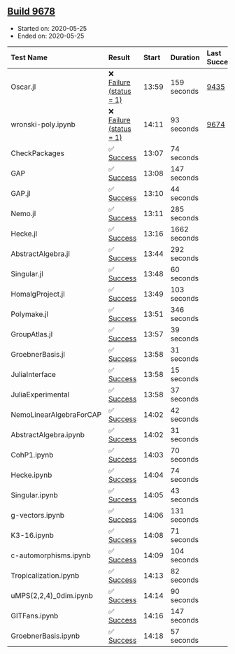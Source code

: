 ## [Build 9678](https://oscarci.mathematik.uni-kl.de/job/oscar/9678/)

* Started on: 2020-05-25
* Ended on: 2020-05-25

| Test Name    | Result | Start | Duration | Last Success | First Failure |
|:-------------|:-------|:------|:---------|:-------------|:--------------|
| Oscar.jl | ❌ [Failure (status = 1)](https://oscarci.mathematik.uni-kl.de/job/oscar/9678/artifact/logs/build-9678/Oscar.jl.log) | 13:59 | 159 seconds | [9435](https://oscarci.mathematik.uni-kl.de/job/oscar/9435/) | [9436](https://oscarci.mathematik.uni-kl.de/job/oscar/9436/) |
| wronski-poly.ipynb | ❌ [Failure (status = 1)](https://oscarci.mathematik.uni-kl.de/job/oscar/9678/artifact/logs/build-9678/wronski-poly.ipynb.log) | 14:11 | 93 seconds | [9674](https://oscarci.mathematik.uni-kl.de/job/oscar/9674/) | [9675](https://oscarci.mathematik.uni-kl.de/job/oscar/9675/) |
| CheckPackages | ✅ [Success](https://oscarci.mathematik.uni-kl.de/job/oscar/9678/artifact/logs/build-9678/CheckPackages.log) | 13:07 | 74 seconds |  |  |
| GAP | ✅ [Success](https://oscarci.mathematik.uni-kl.de/job/oscar/9678/artifact/logs/build-9678/GAP.log) | 13:08 | 147 seconds |  |  |
| GAP.jl | ✅ [Success](https://oscarci.mathematik.uni-kl.de/job/oscar/9678/artifact/logs/build-9678/GAP.jl.log) | 13:10 | 44 seconds |  |  |
| Nemo.jl | ✅ [Success](https://oscarci.mathematik.uni-kl.de/job/oscar/9678/artifact/logs/build-9678/Nemo.jl.log) | 13:11 | 285 seconds |  |  |
| Hecke.jl | ✅ [Success](https://oscarci.mathematik.uni-kl.de/job/oscar/9678/artifact/logs/build-9678/Hecke.jl.log) | 13:16 | 1662 seconds |  |  |
| AbstractAlgebra.jl | ✅ [Success](https://oscarci.mathematik.uni-kl.de/job/oscar/9678/artifact/logs/build-9678/AbstractAlgebra.jl.log) | 13:44 | 292 seconds |  |  |
| Singular.jl | ✅ [Success](https://oscarci.mathematik.uni-kl.de/job/oscar/9678/artifact/logs/build-9678/Singular.jl.log) | 13:48 | 60 seconds |  |  |
| HomalgProject.jl | ✅ [Success](https://oscarci.mathematik.uni-kl.de/job/oscar/9678/artifact/logs/build-9678/HomalgProject.jl.log) | 13:49 | 103 seconds |  |  |
| Polymake.jl | ✅ [Success](https://oscarci.mathematik.uni-kl.de/job/oscar/9678/artifact/logs/build-9678/Polymake.jl.log) | 13:51 | 346 seconds |  |  |
| GroupAtlas.jl | ✅ [Success](https://oscarci.mathematik.uni-kl.de/job/oscar/9678/artifact/logs/build-9678/GroupAtlas.jl.log) | 13:57 | 39 seconds |  |  |
| GroebnerBasis.jl | ✅ [Success](https://oscarci.mathematik.uni-kl.de/job/oscar/9678/artifact/logs/build-9678/GroebnerBasis.jl.log) | 13:58 | 31 seconds |  |  |
| JuliaInterface | ✅ [Success](https://oscarci.mathematik.uni-kl.de/job/oscar/9678/artifact/logs/build-9678/JuliaInterface.log) | 13:58 | 15 seconds |  |  |
| JuliaExperimental | ✅ [Success](https://oscarci.mathematik.uni-kl.de/job/oscar/9678/artifact/logs/build-9678/JuliaExperimental.log) | 13:58 | 37 seconds |  |  |
| NemoLinearAlgebraForCAP | ✅ [Success](https://oscarci.mathematik.uni-kl.de/job/oscar/9678/artifact/logs/build-9678/NemoLinearAlgebraForCAP.log) | 14:02 | 42 seconds |  |  |
| AbstractAlgebra.ipynb | ✅ [Success](https://oscarci.mathematik.uni-kl.de/job/oscar/9678/artifact/logs/build-9678/AbstractAlgebra.ipynb.log) | 14:02 | 31 seconds |  |  |
| CohP1.ipynb | ✅ [Success](https://oscarci.mathematik.uni-kl.de/job/oscar/9678/artifact/logs/build-9678/CohP1.ipynb.log) | 14:03 | 70 seconds |  |  |
| Hecke.ipynb | ✅ [Success](https://oscarci.mathematik.uni-kl.de/job/oscar/9678/artifact/logs/build-9678/Hecke.ipynb.log) | 14:04 | 74 seconds |  |  |
| Singular.ipynb | ✅ [Success](https://oscarci.mathematik.uni-kl.de/job/oscar/9678/artifact/logs/build-9678/Singular.ipynb.log) | 14:05 | 43 seconds |  |  |
| g-vectors.ipynb | ✅ [Success](https://oscarci.mathematik.uni-kl.de/job/oscar/9678/artifact/logs/build-9678/g-vectors.ipynb.log) | 14:06 | 131 seconds |  |  |
| K3-16.ipynb | ✅ [Success](https://oscarci.mathematik.uni-kl.de/job/oscar/9678/artifact/logs/build-9678/K3-16.ipynb.log) | 14:08 | 71 seconds |  |  |
| c-automorphisms.ipynb | ✅ [Success](https://oscarci.mathematik.uni-kl.de/job/oscar/9678/artifact/logs/build-9678/c-automorphisms.ipynb.log) | 14:09 | 104 seconds |  |  |
| Tropicalization.ipynb | ✅ [Success](https://oscarci.mathematik.uni-kl.de/job/oscar/9678/artifact/logs/build-9678/Tropicalization.ipynb.log) | 14:13 | 82 seconds |  |  |
| uMPS(2,2,4)_0dim.ipynb | ✅ [Success](https://oscarci.mathematik.uni-kl.de/job/oscar/9678/artifact/logs/build-9678/uMPS-2-2-4-_0dim.ipynb.log) | 14:14 | 90 seconds |  |  |
| GITFans.ipynb | ✅ [Success](https://oscarci.mathematik.uni-kl.de/job/oscar/9678/artifact/logs/build-9678/GITFans.ipynb.log) | 14:16 | 147 seconds |  |  |
| GroebnerBasis.ipynb | ✅ [Success](https://oscarci.mathematik.uni-kl.de/job/oscar/9678/artifact/logs/build-9678/GroebnerBasis.ipynb.log) | 14:18 | 57 seconds |  |  |
